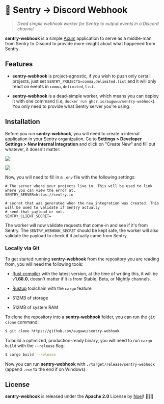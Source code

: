 # 🥅 Sentry -> Discord Webhook
> *Dead simple webhook worker for Sentry to output events in a Discord channel*

**sentry-webhook** is a simple [Axum](https://github.com/tokio-rs/axum) application to serve as a middle-man from Sentry to Discord to provide more insight about what happened from Sentry.

## Features
- **sentry-webhook** is project-agnostic, if you wish to push only certail projects, just set `SENTRY_PROJECTS=comma,delimited,list` and it will only react on events in `comma,delimited,list`.

- **sentry-webhook** is a dead-simple worker, which means you can deploy it with one command (i.e, `docker run ghcr.io/auguwu/sentry-webhook`). You only need to provide what Sentry server you're using.

## Installation
Before you run **sentry-webhook**, you will need to create a internal application in your Sentry organization. Go to **Settings > Developer Settings > New Internal Integration** and click on "Create New" and fill out whatever, it doesn't matter:

![](https://noel-is.gay/images/e0162290.png)

![](https://noel-is.gay/images/4c892623.png)

Now, you will need to fill in a `.env` file with the following settings:

```env
# The server where your projects live in. This will be used to link where you can view the error at.
SENTRY_SERVER=https://sentry.io

# secret that was generated when the new integration was created. This will be used to validate if Sentry actually
# send that payload or not.
SENTRY_CLIENT_SECRET=
```

The worker will now validate requests that come-in and see if it's from Sentry. The `SENTRY_WEBHOOK_SECRET` should be kept safe, the worker will also validate the payload to check if it actually came from Sentry.

### Locally via Git
To get started running **sentry-webhook** from the repository you are reading from, you will need the following tools:

- [Rust compiler](https://rustlang.org) with the latest version, at the time of writing this, it will be v**1.68.0**, doesn't matter if it is from Stable, Beta, or Nightly channels.

- [Rustup](https://rustup.sh) toolchain with the `cargo` feature
- 512MB of storage
- 512MB of system RAM

To clone the repository into a **sentry-webhook** folder, you can run the `git clone` command:

```sh
$ git clone https://github.com/auguwu/sentry-webhook
```

To build a optimized, production-ready binary, you will need to run `cargo build` with the `--release` flag:

```sh
$ cargo build --release
```

Now you can run **sentry-webhook** with `./target/release/sentry-webhook` (append `.exe` to the end if on Windows).

## License
**sentry-webhook** is released under the **Apache 2.0** License by [Noel](https://floofy.dev)! :polar_bear::purple_heart:
